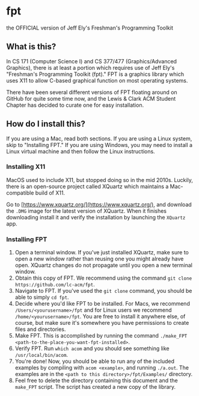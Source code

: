 # fpt
the OFFICIAL version of Jeff Ely's Freshman's Programming Toolkit

## What is this?

In CS 171 (Computer Science I) and CS 377/477 (Graphics/Advanced Graphics), there is at least a portion which requires use of Jeff Ely's "Freshman's Programming Toolkit (fpt)." FPT is a graphics library which uses X11 to allow C-based graphical function on most operating systems. 

There have been several different versions of FPT floating around on GitHub for quite some time now, and the Lewis & Clark ACM Student Chapter has decided to curate one for easy installation.

## How do I install this?

If you are using a Mac, read both sections. If you are using a Linux system, skip to "Installing FPT." If you are using Windows, you may need to install a Linux virtual machine and then follow the Linux instructions.

### Installing X11

MacOS used to include X11, but stopped doing so in the mid 2010s. Luckily, there is an open-source project called XQuartz which maintains a Mac-compatible build of X11.

Go to [https://www.xquartz.org/](https://www.xquartz.org/), and download the `.DMG` image for the latest version of XQuartz. When it finishes downloading install it and verify the installation by launching the `XQuartz` app.

### Installing FPT

1. Open a terminal window. If you've just installed XQuartz, make sure to open a new window rather than reusing one you might already have open. XQuartz changes do not propagate until you open a new terminal window.
2. Obtain this copy of FPT. We recommend using the command `git clone https://github.com/lc-acm/fpt`.
3. Navigate to FPT. If you've used the `git clone` command, you should be able to simply `cd fpt`.
4. Decide where you'd like FPT to be installed. For Macs, we recommend `/Users/<yourusername>/fpt` and for Linux users we recommend `/home/<yourusername>/fpt`. You are free to install it anywhere else, of course, but make sure it's somewhere you have permissions to create files and directories.
5. Make FPT. This is accomplished by running the command `./make_FPT <path-to-the-place-you-want-fpt-installed>`.
6. Verify FPT. Run `which acom` and you should see something like `/usr/local/bin/acom`.
7. You're done! Now, you should be able to run any of the included examples by compiling with `acom <example>`, and running `./a.out`. The examples are in the `<path to this directory>/fpt/Examples/` directory.
8. Feel free to delete the directory containing this document and the `make_FPT` script. The script has created a new copy of the library.
